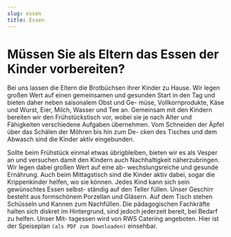 ```yaml
---
slug: essen
title: Essen
---
```

# Müssen Sie als Eltern das Essen der Kinder vorbereiten?

Bei uns lassen die Eltern die Brotbüchsen ihrer Kinder zu Hause. Wir legen großen Wert auf einen
gemeinsamen und gesunden Start in den Tag und bieten daher neben saisonalem Obst und Ge-
müse, Vollkornprodukte, Käse und Wurst, Eier, Milch, Wasser und Tee an. Gemeinsam mit den
Kindern bereiten wir den Frühstückstisch vor, wobei sie je nach Alter und Fähigkeiten verschiedene
Aufgaben übernehmen. Vom Schneiden der Äpfel über das Schälen der Möhren bis hin zum De-
cken des Tisches und dem Abwasch sind die Kinder aktiv eingebunden.

Sollte beim Frühstück einmal etwas übrigbleiben, bieten wir es als Vesper an und versuchen damit
den Kindern auch Nachhaltigkeit näherzubringen. Wir legen dabei großen Wert auf eine ab-
wechslungsreiche und gesunde Ernährung. Auch beim Mittagstisch sind die Kinder aktiv dabei,
sogar die Krippenkinder helfen, wo sie können. Jedes Kind kann sich sein gewünschtes Essen selbst-
ständig auf den Teller füllen. Unser Geschirr besteht aus formschönem Porzellan und Gläsern.
Auf dem Tisch stehen Schüsseln und Kannen zum Nachfüllen. Die pädagogischen Fachkräfte
halten sich diskret im Hintergrund, sind jedoch jederzeit bereit, bei Bedarf zu helfen. Unser Mit-
tagessen wird von RWS Catering angeboten. Hier ist der Speiseplan `(als PDF zum Downloaden)`
einsehbar.
